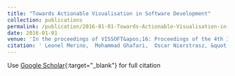 ```yaml
---
title: "Towards Actionable Visualisation in Software Development"
collection: publications
permalink: /publication/2016-01-01-Towards-Actionable-Visualisation-in-Software-Development
date: 2016-01-01
venue: 'In the proceedings of VISSOFT&apos;16: Proceedings of the 4th IEEE Working Conference on Software Visualization'
citation: ' Leonel Merino,  Mohammad Ghafari,  Oscar Nierstrasz, &quot;Towards Actionable Visualisation in Software Development.&quot; In the proceedings of VISSOFT&amp;apos;16: Proceedings of the 4th IEEE Working Conference on Software Visualization, 2016.'
---
```

Use [Google Scholar](https://scholar.google.com/scholar?q=Towards+Actionable+Visualisation+in+Software+Development){:target="_blank"} for full citation